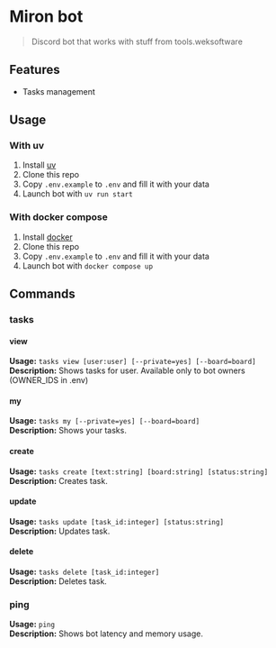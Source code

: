 # Miron bot
> Discord bot that works with stuff from tools.weksoftware

## Features
- Tasks management

## Usage
### With uv
1. Install [uv](https://github.com/astral-sh/uv/)
2. Clone this repo
3. Copy `.env.example` to `.env` and fill it with your data
4. Launch bot with `uv run start`

### With docker compose
1. Install [docker](https://docs.docker.com/get-started/get-docker/)
2. Clone this repo
3. Copy `.env.example` to `.env` and fill it with your data
4. Launch bot with `docker compose up`

## Commands
### tasks
#### view
**Usage:** `tasks view [user:user] [--private=yes] [--board=board]`\
**Description:** Shows tasks for user. Available only to bot owners (OWNER_IDS in .env)

#### my
**Usage:** `tasks my [--private=yes] [--board=board]`\
**Description:** Shows your tasks.

#### create
**Usage:** `tasks create [text:string] [board:string] [status:string]`\
**Description:** Creates task.

#### update
**Usage:** `tasks update [task_id:integer] [status:string]`\
**Description:** Updates task.

#### delete
**Usage:** `tasks delete [task_id:integer]`\
**Description:** Deletes task.

### ping
**Usage:** `ping`\
**Description:** Shows bot latency and memory usage.

